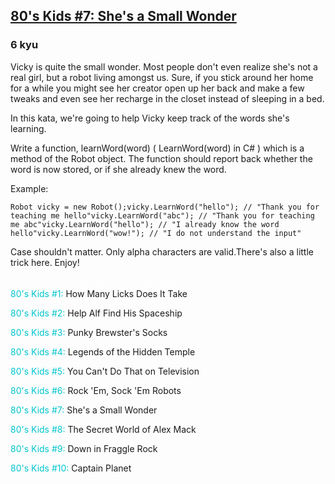 <h2><a href=https://www.codewars.com/kata/56743fd3a12043ffbb000049/train/csharp target="_blank">80's Kids #7: She's a Small Wonder</a></h2><h3>6 kyu</h3><p>Vicky is quite the small wonder. Most people don't even realize she's not a real girl, but a robot living amongst us. Sure, if you stick around her home for a while you might see her creator open up her back and make a few tweaks and even see her recharge in the closet instead of sleeping in a bed.</p><p>In this kata, we're going to help Vicky keep track of the words she's learning.</p><p>Write a function, learnWord(word) ( LearnWord(word) in C# ) which is a method of the Robot object. The function should report back whether the word is now stored, or if she already knew the word.</p><p>Example:</p><pre style="display: none;"><code class="language-javascript"><span class="cm-keyword">var</span> <span class="cm-def">vicky</span> <span class="cm-operator">=</span> <span class="cm-keyword">new</span> <span class="cm-variable">Robot</span>();<span class="cm-variable">vicky</span>.<span class="cm-property">learnWord</span>(<span class="cm-string">'hello'</span>) <span class="cm-operator">-</span><span class="cm-operator">&gt;</span> <span class="cm-string">'Thank you for teaching me hello'</span><span class="cm-variable">vicky</span>.<span class="cm-property">learnWord</span>(<span class="cm-string">'abc'</span>) <span class="cm-operator">-</span><span class="cm-operator">&gt;</span> <span class="cm-string">'Thank you for teaching me abc'</span><span class="cm-variable">vicky</span>.<span class="cm-property">learnWord</span>(<span class="cm-string">'hello'</span>) <span class="cm-operator">-</span><span class="cm-operator">&gt;</span> <span class="cm-string">'I already know the word hello'</span><span class="cm-variable">vicky</span>.<span class="cm-property">learnWord</span>(<span class="cm-string">'wow!'</span>) <span class="cm-operator">-</span><span class="cm-operator">&gt;</span> <span class="cm-string">'I do not understand the input'</span></code></pre><pre style="display: none;"><code class="language-java"><span class="cm-variable">Robot</span> <span class="cm-variable">vicky</span> <span class="cm-operator">=</span> <span class="cm-keyword">new</span> <span class="cm-variable">Robot</span>();<span class="cm-variable">vicky</span>.<span class="cm-variable">learnWord</span>(<span class="cm-string">"hello"</span>) <span class="cm-operator">-&gt;</span> <span class="cm-string">"Thank you for teaching me hello"</span><span class="cm-variable">vicky</span>.<span class="cm-variable">learnWord</span>(<span class="cm-string">"abc"</span>) <span class="cm-operator">-&gt;</span> <span class="cm-string">"Thank you for teaching me abc"</span><span class="cm-variable">vicky</span>.<span class="cm-variable">learnWord</span>(<span class="cm-string">"hello"</span>) <span class="cm-operator">-&gt;</span> <span class="cm-string">"I already know the word hello"</span><span class="cm-variable">vicky</span>.<span class="cm-variable">learnWord</span>(<span class="cm-string">"wow!"</span>) <span class="cm-operator">-&gt;</span> <span class="cm-string">"I do not understand the input"</span></code></pre><pre><code class="language-csharp"><span class="cm-variable">Robot</span> <span class="cm-variable">vicky</span> <span class="cm-operator">=</span> <span class="cm-keyword">new</span> <span class="cm-variable">Robot</span>();<span class="cm-variable">vicky</span>.<span class="cm-variable">LearnWord</span>(<span class="cm-string">"hello"</span>); <span class="cm-comment">// "Thank you for teaching me hello"</span><span class="cm-variable">vicky</span>.<span class="cm-variable">LearnWord</span>(<span class="cm-string">"abc"</span>); <span class="cm-comment">// "Thank you for teaching me abc"</span><span class="cm-variable">vicky</span>.<span class="cm-variable">LearnWord</span>(<span class="cm-string">"hello"</span>); <span class="cm-comment">// "I already know the word hello"</span><span class="cm-variable">vicky</span>.<span class="cm-variable">LearnWord</span>(<span class="cm-string">"wow!"</span>); <span class="cm-comment">// "I do not understand the input"</span></code></pre><p>Case shouldn't matter. Only alpha characters are valid.There's also a little trick here. Enjoy!</p><div style="width: 320px; text-align: center; color: white; border: white 1px solid;">Check out my other 80's Kids Katas:</div><div><a href="http://www.codewars.com/kata/80-s-kids-number-1-how-many-licks-does-it-take" style="text-decoration:none" data-turbolinks="false" target="_blank"><span style="color:#00C5CD">80's Kids #1:</span> How Many Licks Does It Take</a><br><p><a href="http://www.codewars.com/kata/80-s-kids-number-2-help-alf-find-his-spaceship" style="text-decoration:none" data-turbolinks="false" target="_blank"><span style="color:#00C5CD">80's Kids #2:</span> Help Alf Find His Spaceship</a><br></p><p><a href="http://www.codewars.com/kata/80-s-kids-number-3-punky-brewsters-socks" style="text-decoration:none" data-turbolinks="false" target="_blank"><span style="color:#00C5CD">80's Kids #3:</span> Punky Brewster's Socks</a><br></p><p><a href="http://www.codewars.com/kata/80-s-kids-number-4-legends-of-the-hidden-temple" style="text-decoration:none" data-turbolinks="false" target="_blank"><span style="color:#00C5CD">80's Kids #4:</span> Legends of the Hidden Temple</a><br></p><p><a href="http://www.codewars.com/kata/80-s-kids-number-5-you-cant-do-that-on-television" style="text-decoration:none" data-turbolinks="false" target="_blank"><span style="color:#00C5CD">80's Kids #5:</span> You Can't Do That on Television</a><br></p><p><a href="http://www.codewars.com/kata/80-s-kids-number-6-rock-em-sock-em-robots" style="text-decoration:none" data-turbolinks="false" target="_blank"><span style="color:#00C5CD">80's Kids #6:</span> Rock 'Em, Sock 'Em Robots</a><br></p><p><a href="http://www.codewars.com/kata/80-s-kids-number-7-shes-a-small-wonder" style="text-decoration:none" data-turbolinks="false" target="_blank"><span style="color:#00C5CD">80's Kids #7:</span> She's a Small Wonder</a><br></p><p><a href="http://www.codewars.com/kata/80-s-kids-number-8-the-secret-world-of-alex-mack" style="text-decoration:none" data-turbolinks="false" target="_blank"><span style="color:#00C5CD">80's Kids #8:</span> The Secret World of Alex Mack</a><br></p><p><a href="http://www.codewars.com/kata/80-s-kids-number-9-down-in-fraggle-rock" style="text-decoration:none" data-turbolinks="false" target="_blank"><span style="color:#00C5CD">80's Kids #9:</span> Down in Fraggle Rock </a><br></p><p><a href="http://www.codewars.com/kata/80-s-kids-number-10-captain-planet" style="text-decoration:none" data-turbolinks="false" target="_blank"><span style="color:#00C5CD">80's Kids #10:</span> Captain Planet </a><br></p></div>